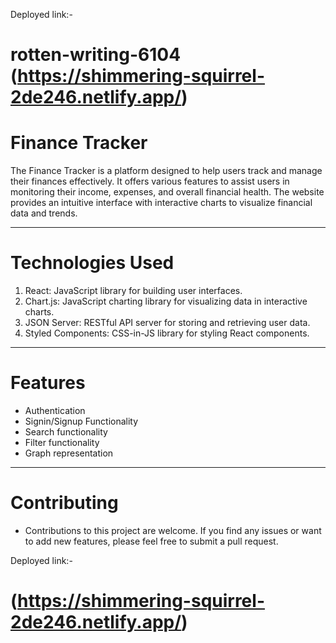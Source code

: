 
Deployed link:-
# rotten-writing-6104 (https://shimmering-squirrel-2de246.netlify.app/)

# Finance Tracker 

The Finance Tracker is a platform designed to help users track and manage their finances effectively. It offers various features to assist users in monitoring their income, expenses, and overall financial health. The website provides an intuitive interface with interactive charts to visualize financial data and trends.


****************************************************************************************

# Technologies Used
1. React: JavaScript library for building user interfaces.
2. Chart.js: JavaScript charting library for visualizing data in interactive charts.
3. JSON Server: RESTful API server for storing and retrieving user data.
4. Styled Components: CSS-in-JS library for styling React components.

******************************************************************************************

# Features
+ Authentication
+ Signin/Signup Functionality
+ Search functionality
+ Filter functionality
+ Graph representation

******************************************************************************************

# Contributing
+ Contributions to this project are welcome. If you find any issues or want to add new features, please feel free to submit a pull request.

Deployed link:-
#  (https://shimmering-squirrel-2de246.netlify.app/)